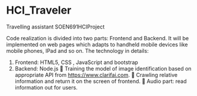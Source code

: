 # HCI_Traveler
Travelling assistant
SOEN691HCIProject

Code realization is divided into two parts: Frontend and Backend. 
It will be implemented on web pages which adapts to handheld mobile devices like mobile phones, IPad and so on. The technology in details:
1) Frontend: HTML5, CSS , JavaScript and bootstrap
2) Backend: Node.js
 Training the model of image identification based on appropriate API from https://www.clarifai.com.
 Crawling relative information and return it on the screen of frontend.
 Audio part: read information out for users.
